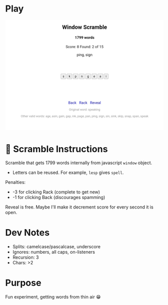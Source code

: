<h1><a href="https://bacionejs.github.io/scramble/" style="text-decoration: none; color: inherit;">Play</a></h1>

[![Demo – Click to Play](README.jpg)](https://bacionejs.github.io/scramble/)

# 📜 **Scramble Instructions**
Scramble that gets 1799 words internally from javascript `window` object.

- Letters can be reused. For example, `lesp` gives `spell`.

Penalties:
- -3 for clicking Rack (complete to get new)
- -1 for clicking Back (discourages spamming)

Reveal is free. Maybe I'll make it decrement score for every second it is open.

# Dev Notes
- Splits: camelcase/pascalcase, underscore
- Ignores: numbers, all caps, on-listeners
- Recursion: 3
- Chars: >2

# Purpose
Fun experiment, getting words from thin air 😁

